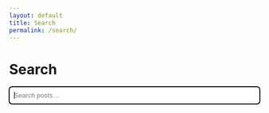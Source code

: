 ```yaml
---
layout: default
title: Search
permalink: /search/
---
```


# Search

<input id="q" type="search" placeholder="Search posts…" autofocus style="width:100%;padding:.6rem;border:1px solid var(--border);border-radius:6px">

<ul id="results"></ul>

<script>
(async function(){
  const q = document.getElementById('q');
  const out = document.getElementById('results');
  const data = await fetch('{{ "/search.json" | relative_url }}').then(r=>r.json());

  const render = (items) => {
    out.innerHTML = items.map(p => `
      <li style="margin:1rem 0">
        <a href="${p.url}"><strong>${p.title}</strong></a>
        <div class="meta">${p.date} ${p.tags?.length? '· ' + p.tags.map(t=>`<span class="tag">#${t}</span>`).join(' ') : ''}</div>
        <div>${p.description}</div>
      </li>
    `).join('') || '<li style="margin:1rem 0;color:var(--muted)">No results.</li>';
  };

  const search = (needle) => {
    const terms = needle.toLowerCase().split(/\s+/).filter(Boolean);
    if(!terms.length) return data.slice(0,10);
    return data.filter(p => {
      const hay = (p.title + ' ' + p.description + ' ' + p.content + ' ' + (p.tags||[]).join(' ')).toLowerCase();
      return terms.every(t => hay.includes(t));
    }).slice(0,30);
  };

  q.addEventListener('input', () => render(search(q.value)));
  render(search(''));
})();
</script>